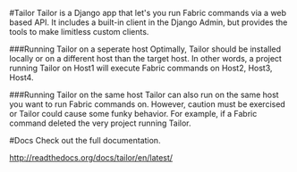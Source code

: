#Tailor
Tailor is a Django app that let's you run Fabric commands via a web based API.
It includes a built-in client in the Django Admin, but provides the tools to make limitless custom clients.

###Running Tailor on a seperate host
Optimally, Tailor should be installed locally or on a different host than the target host.  In other words, a project running Tailor on Host1 will execute Fabric commands on Host2, Host3, Host4.

###Running Tailor on the same host
Tailor can also run on the same host you want to run Fabric commands on.  However, caution must be exercised or Tailor could cause some funky behavior. For example, if a Fabric command deleted the very project running Tailor.

#Docs
Check out the full documentation.

http://readthedocs.org/docs/tailor/en/latest/